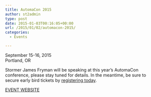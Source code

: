 ```yaml
---
title: AutomaCon 2015
author: st2admin
type: post
date: 2015-01-03T00:16:05+00:00
url: /2015/01/02/automacon-2015/
categories:
  - Events

---
```

September 15-16, 2015  
Portland, OR

Stormer James Fryman will be speaking at this year&#8217;s AutomaCon conference, please stay tuned for details. In the meantime, be sure to secure early bird tickets by <a href="http://www.automacon.io/attend/" target="_blank">registering today</a>.

<a href="http://www.automacon.io/" target="_blank">EVENT WEBSITE</a>